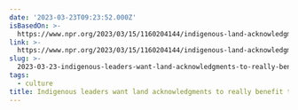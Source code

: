```yaml
---
date: '2023-03-23T09:23:52.000Z'
isBasedOn: >-
  https://www.npr.org/2023/03/15/1160204144/indigenous-land-acknowledgments?utm_source=pocket-newtab
link: >-
  https://www.npr.org/2023/03/15/1160204144/indigenous-land-acknowledgments?utm_source=pocket-newtab
slug: >-
  2023-03-23-indigenous-leaders-want-land-acknowledgments-to-really-benefit-their-commun
tags:
  - culture
title: Indigenous leaders want land acknowledgments to really benefit their commun
---
```


